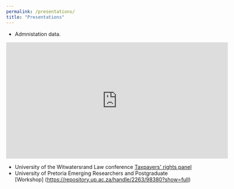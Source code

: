```yaml
---
permalink: /presentations/
title: "Presentations"
---
```

<!-- Google tag (gtag.js) -->
<script async src="https://www.googletagmanager.com/gtag/js?id=G-CCD8WD25BZ"></script>
<script>
  window.dataLayer = window.dataLayer || [];
  function gtag(){dataLayer.push(arguments);}
  gtag('js', new Date());

  gtag('config', 'G-CCD8WD25BZ');
</script>

- Admnistation data.
  
<iframe width="600" height="315" src="https://www.youtube.com/embed/K7wPYYNvIVs?si=z_TnOm9lhKsa-CGL" title="YouTube video player" frameborder="0" allow="accelerometer; autoplay; clipboard-write; encrypted-media; gyroscope; picture-in-picture; web-share" referrerpolicy="strict-origin-when-cross-origin" allowfullscreen></iframe>

- University of the Witwatersrand Law conference [Taxpayers' rights panel](https://static1.squarespace.com/static/5b4e0c627c93275c142a87cc/t/6716a7217e21f95ca89bfcdf/1729537826520/Wits+Law+2024+Programme+v3.pdf)
- University of Pretoria Emerging Researchers and Postgraduate [Workshop] (https://repository.up.ac.za/handle/2263/98380?show=full)
